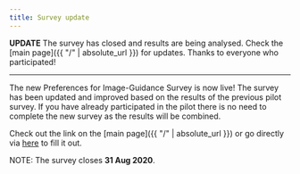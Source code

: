```yaml
---
title: Survey update
---
```


**UPDATE** The survey has closed and results are being analysed. Check the [main page]({{ "/" | absolute_url }}) for updates. Thanks to everyone who participated!

---

The new Preferences for Image-Guidance Survey is now live!
The survey has been updated and improved based on the results of the previous pilot survey.
If you have already participated in the pilot there is no need to complete the new survey as the results will be combined.

Check out the link on the [main page]({{ "/" | absolute_url }}) or go directly via [here](#) to fill it out.

NOTE: The survey closes **31 Aug 2020**.
